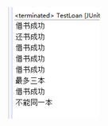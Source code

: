 ![测试](https://github.com/Edwiin123/guitar/blob/master/LoanBook/LoanBookSystem/src/main/webapp/images/1.PNG)
